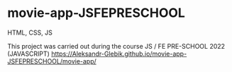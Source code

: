 # movie-app-JSFEPRESCHOOL
HTML, CSS, JS

This project was carried out during the course JS / FE PRE-SCHOOL 2022 (JAVASCRIPT) https://Aleksandr-Glebik.github.io/movie-app-JSFEPRESCHOOL/movie-app/
